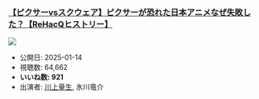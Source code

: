 ### [【ピクサーvsスクウェア】ピクサーが恐れた日本アニメなぜ失敗した？【ReHacQヒストリー】](https://www.youtube.com/watch?v=e8t-BtBUcbE)
[![](https://img.youtube.com/vi/e8t-BtBUcbE/sddefault.jpg)](https://www.youtube.com/watch?v=e8t-BtBUcbE)
-   公開日: 2025-01-14
-   視聴数: 64,662
-   **いいね数: 921**
-   出演者: [川上量生](/rehacq_fan/people/川上量生 "wikilink"), 氷川竜介
